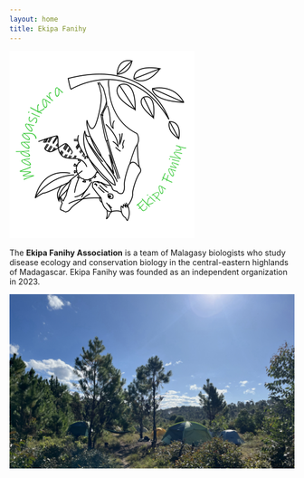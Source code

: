 ```yaml
---
layout: home
title: Ekipa Fanihy
---
```


<img src="/assets/team/EkipaFanihyLogoWhite.png" alt="bat" class="img-thumbnail float-start col-md-3" />

The **Ekipa Fanihy Association** is a team of Malagasy biologists who study disease ecology and conservation biology in the central-eastern highlands of Madagascar. Ekipa Fanihy was founded as an independent organization in 2023.

<img src="/assets/Ekipa_camp.jpg" class="img-fluid" />

